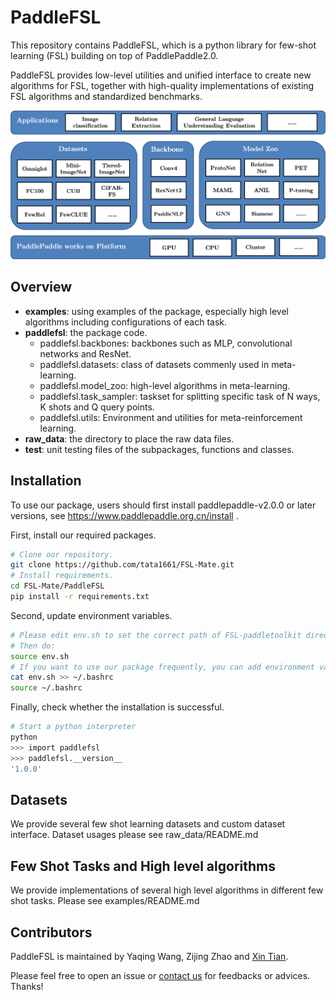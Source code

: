 # PaddleFSL
This repository contains PaddleFSL, which is a python library for few-shot learning (FSL) building on top of PaddlePaddle2.0.

PaddleFSL provides low-level utilities and unified interface to create new algorithms for FSL, together with high-quality implementations of existing FSL algorithms and standardized benchmarks. 

<p align="center"><img src="art-paddlefsl.png" alt="logo" width="800px" /></p>

## Overview

- **examples**: using examples of the package, especially high level algorithms including configurations of each task.
- **paddlefsl**: the package code.
  - paddlefsl.backbones: backbones such as MLP, convolutional networks and ResNet.
  - paddlefsl.datasets: class of datasets commenly used in meta-learning.
  - paddlefsl.model_zoo: high-level algorithms in meta-learning.
  - paddlefsl.task_sampler: taskset for splitting specific task of N ways, K shots and Q query points.
  - paddlefsl.utils: Environment and utilities for meta-reinforcement learning.
- **raw_data**: the directory to place the raw data files.
- **test**: unit testing files of the subpackages, functions and classes.

## Installation

To use our package, users should first install paddlepaddle-v2.0.0 or later versions, see https://www.paddlepaddle.org.cn/install .

First, install our required packages.

```bash
# Clone our repository.
git clone https://github.com/tata1661/FSL-Mate.git
# Install requirements.
cd FSL-Mate/PaddleFSL
pip install -r requirements.txt
```

Second, update environment variables.

```bash
# Please edit env.sh to set the correct path of FSL-paddletoolkit directory.
# Then do:
source env.sh
# If you want to use our package frequently, you can add environment variables into .bashrc
cat env.sh >> ~/.bashrc
source ~/.bashrc
```

Finally, check whether the installation is successful.

```bash
# Start a python interpreter
python
>>> import paddlefsl
>>> paddlefsl.__version__
'1.0.0'
```

## Datasets

We provide several few shot learning datasets and custom dataset interface. Dataset usages please see raw_data/README.md

## Few Shot Tasks and High level algorithms

We provide implementations of several high level algorithms in different few shot tasks. Please see examples/README.md

## Contributors

PaddleFSL is maintained by Yaqing Wang, Zijing Zhao and [Xin Tian](https://github.com/tianxin1860). 

Please feel free to open an issue or [contact us](mailto:wangyaqing01@baidu.com) for feedbacks or advices. Thanks!


